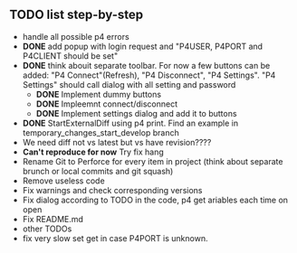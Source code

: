 ## TODO list step-by-step

* handle all possible p4 errors 
* **DONE** add popup with login request and "P4USER, P4PORT and P4CLIENT should be set"
* **DONE** think abouit separate toolbar. For now a few buttons can be added: "P4 Connect"(Refresh), "P4 Disconnect", "P4 Settings". "P4 Settings" should call dialog with all setting and password 
    + **DONE** Implement dummy buttons
    + **DONE** Impleemnt connect/disconnect
    + **DONE** Implement settings dialog and add it to buttons
* **DONE** StartExternalDiff using p4 print. Find an example in temporary_changes_start_develop branch
* We need diff not vs latest but vs have revision????
* **Can't reproduce for now** Try fix hang
* Rename Git to Perforce for every item in project (think about separate brunch or local commits and git squash)
* Remove useless code
* Fix warnings and check corresponding versions
* Fix dialog according to TODO in the code, p4 get ariables each time on open
* Fix README.md
* other TODOs
* fix very slow set get in case P4PORT is unknown.